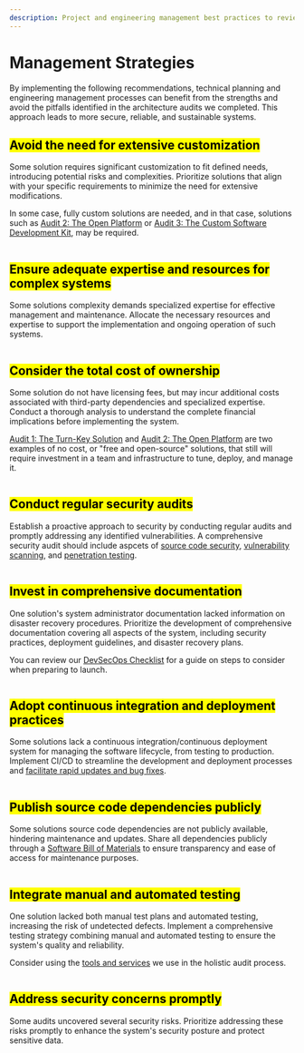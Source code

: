 ```yaml
---
description: Project and engineering management best practices to review and consider
---
```


# Management Strategies

By implementing the following recommendations, technical planning and engineering management processes can benefit from the strengths and avoid the pitfalls identified in the architecture audits we completed. This approach leads to more secure, reliable, and sustainable systems.

## <mark style="background-color:yellow;">**Avoid the need for extensive customization**</mark>

Some solution requires significant customization to fit defined needs, introducing potential risks and complexities. Prioritize solutions that align with your specific requirements to minimize the need for extensive modifications.

In some case, fully custom solutions are needed, and in that case, solutions such as [Audit 2: The Open Platform](../partners/partner-audits/audit-2-the-open-platform.md) or [Audit 3: The Custom Software Development Kit](../partners/partner-audits/audit-3-the-custom-software-development-kit.md), may be required.

<figure><img src="https://images.unsplash.com/photo-1502217625004-89c03571bcca?crop=entropy&#x26;cs=srgb&#x26;fm=jpg&#x26;ixid=M3wxOTcwMjR8MHwxfHNlYXJjaHw0fHx0YWlsb3J8ZW58MHx8fHwxNzE1MjIyMjMzfDA&#x26;ixlib=rb-4.0.3&#x26;q=85" alt=""><figcaption></figcaption></figure>

## <mark style="background-color:yellow;">**Ensure adequate expertise and resources for complex systems**</mark>

Some solutions complexity demands specialized expertise for effective management and maintenance. Allocate the necessary resources and expertise to support the implementation and ongoing operation of such systems.

<figure><img src="https://images.unsplash.com/photo-1507679799987-c73779587ccf?crop=entropy&#x26;cs=srgb&#x26;fm=jpg&#x26;ixid=M3wxOTcwMjR8MHwxfHNlYXJjaHw2fHxleHBlcnR8ZW58MHx8fHwxNzE1MjIyMjc2fDA&#x26;ixlib=rb-4.0.3&#x26;q=85" alt=""><figcaption></figcaption></figure>

## <mark style="background-color:yellow;">**Consider the total cost of ownership**</mark>

Some solution do not have licensing fees, but may incur additional costs associated with third-party dependencies and specialized expertise. Conduct a thorough analysis to understand the complete financial implications before implementing the system.

[Audit 1: The Turn-Key Solution](../partners/partner-audits/audit-1-the-turn-key-solution.md) and [Audit 2: The Open Platform](../partners/partner-audits/audit-2-the-open-platform.md) are two examples of no cost, or "free and open-source" solutions, that still will require investment in a team and infrastructure to tune, deploy, and manage it.

<figure><img src="https://images.unsplash.com/photo-1561414927-6d86591d0c4f?crop=entropy&#x26;cs=srgb&#x26;fm=jpg&#x26;ixid=M3wxOTcwMjR8MHwxfHNlYXJjaHwzfHxtb25leXxlbnwwfHx8fDE3MTUyMjIzMDF8MA&#x26;ixlib=rb-4.0.3&#x26;q=85" alt=""><figcaption></figcaption></figure>

## <mark style="background-color:yellow;">**Conduct regular security audits**</mark>

Establish a proactive approach to security by conducting regular audits and promptly addressing any identified vulnerabilities. A comprehensive security audit should include aspcets of [source code security](../process/audit-components-steps-and-timeline/source-code-security.md), [vulnerability scanning](../process/audit-components-steps-and-timeline/vulnerability-scanning.md), and [penetration testing](../process/audit-components-steps-and-timeline/penetration-testing.md).

<figure><img src="https://images.unsplash.com/photo-1550751827-4bd374c3f58b?crop=entropy&#x26;cs=srgb&#x26;fm=jpg&#x26;ixid=M3wxOTcwMjR8MHwxfHNlYXJjaHw0fHxzZWN1cml0eXxlbnwwfHx8fDE3MTUyMjIzODV8MA&#x26;ixlib=rb-4.0.3&#x26;q=85" alt=""><figcaption></figcaption></figure>

## <mark style="background-color:yellow;">**Invest in comprehensive documentation**</mark>

One solution's system administrator documentation lacked information on disaster recovery procedures. Prioritize the development of comprehensive documentation covering all aspects of the system, including security practices, deployment guidelines, and disaster recovery plans.

You can review our [DevSecOps Checklist](development-and-secure-operations.md) for a guide on steps to consider when preparing to launch.

<figure><img src="https://images.unsplash.com/photo-1509475826633-fed577a2c71b?crop=entropy&#x26;cs=srgb&#x26;fm=jpg&#x26;ixid=M3wxOTcwMjR8MHwxfHNlYXJjaHwyfHxkb2N1bWVudGF0aW9ufGVufDB8fHx8MTcxNTIyMjQyMHww&#x26;ixlib=rb-4.0.3&#x26;q=85" alt=""><figcaption></figcaption></figure>

## <mark style="background-color:yellow;">**Adopt continuous integration and deployment practices**</mark>

Some solutions lack a continuous integration/continuous deployment system for managing the software lifecycle, from testing to production. Implement CI/CD to streamline the development and deployment processes and [facilitate rapid updates and bug fixes](../partners/understanding-identity-and-privacy.md).

<figure><img src="https://images.unsplash.com/photo-1612263731558-bbac49f8581a?crop=entropy&#x26;cs=srgb&#x26;fm=jpg&#x26;ixid=M3wxOTcwMjR8MHwxfHNlYXJjaHw0fHxnZWFyfGVufDB8fHx8MTcxNTIyMjQ0NHww&#x26;ixlib=rb-4.0.3&#x26;q=85" alt=""><figcaption></figcaption></figure>

## <mark style="background-color:yellow;">**Publish source code dependencies publicly**</mark>

Some solutions source code dependencies are not publicly available, hindering maintenance and updates. Share all dependencies publicly through a [Software Bill of Materials](../process/software-bill-of-materials.md) to ensure transparency and ease of access for maintenance purposes.

<figure><img src="https://images.unsplash.com/photo-1541692641319-981cc79ee10a?crop=entropy&#x26;cs=srgb&#x26;fm=jpg&#x26;ixid=M3wxOTcwMjR8MHwxfHNlYXJjaHwxfHxibG9ja3N8ZW58MHx8fHwxNzE1MjIyNDgxfDA&#x26;ixlib=rb-4.0.3&#x26;q=85" alt=""><figcaption></figcaption></figure>

## <mark style="background-color:yellow;">**Integrate manual and automated testing**</mark>

One solution lacked both manual test plans and automated testing, increasing the risk of undetected defects. Implement a comprehensive testing strategy combining manual and automated testing to ensure the system's quality and reliability.

Consider using the [tools and services](../resource-links-and-tools.md) we use in the holistic audit process.

<figure><img src="https://images.unsplash.com/photo-1507146153580-69a1fe6d8aa1?crop=entropy&#x26;cs=srgb&#x26;fm=jpg&#x26;ixid=M3wxOTcwMjR8MHwxfHNlYXJjaHw1fHxyb2JvdHxlbnwwfHx8fDE3MTUyMjI1MjJ8MA&#x26;ixlib=rb-4.0.3&#x26;q=85" alt=""><figcaption></figcaption></figure>

## <mark style="background-color:yellow;">**Address security concerns promptly**</mark>

Some audits uncovered several security risks. Prioritize addressing these risks promptly to enhance the system's security posture and protect sensitive data.

<figure><img src="https://images.unsplash.com/photo-1509099652299-30938b0aeb63?crop=entropy&#x26;cs=srgb&#x26;fm=jpg&#x26;ixid=M3wxOTcwMjR8MHwxfHNlYXJjaHwyfHxzcGVlZHxlbnwwfHx8fDE3MTUyMjI1NjJ8MA&#x26;ixlib=rb-4.0.3&#x26;q=85" alt=""><figcaption></figcaption></figure>

